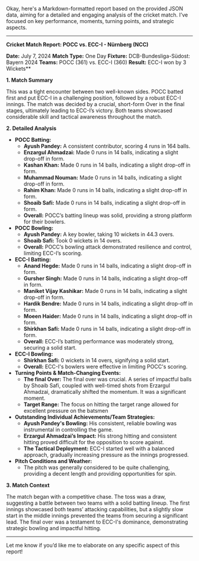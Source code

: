 Okay, here's a Markdown-formatted report based on the provided JSON data, aiming for a detailed and engaging analysis of the cricket match.  I’ve focused on key performance, moments, turning points, and strategic aspects.

---

**Cricket Match Report: POCC vs. ECC-I - Nürnberg (NCC)**

**Date:** July 7, 2024
**Match Type:** One Day
**Fixture:** DCB-Bundesliga-Südost: Bayern 2024
**Teams:** POCC (361) vs. ECC-I (360)
**Result:** ECC-I won by 3 Wickets**

**1. Match Summary**

This was a tight encounter between two well-known sides.  POCC batted first and put ECC-I in a challenging position, followed by a robust ECC-I innings.  The match was decided by a crucial, short-form Over in the final stages, ultimately leading to ECC-I’s victory.  Both teams showcased considerable skill and tactical awareness throughout the match.

**2. Detailed Analysis**

* **POCC Batting:**
    * **Ayush Pandey:**  A consistent contributor, scoring 4 runs in 164 balls.
    * **Enzargul Ahmadzai:**  Made 0 runs in 14 balls, indicating a slight drop-off in form.
    * **Kashan Khan:**  Made 0 runs in 14 balls, indicating a slight drop-off in form.
    * **Muhammad Nouman:**  Made 0 runs in 14 balls, indicating a slight drop-off in form.
    * **Rahim Khan:** Made 0 runs in 14 balls, indicating a slight drop-off in form.
    * **Shoaib Safi:** Made 0 runs in 14 balls, indicating a slight drop-off in form.
    * **Overall:**  POCC’s batting lineup was solid, providing a strong platform for their bowlers.
* **POCC Bowling:**
    * **Ayush Pandey:**  A key bowler, taking 10 wickets in 44.3 overs.
    * **Shoaib Safi:**  Took 0 wickets in 14 overs.
    * **Overall:**  POCC’s bowling attack demonstrated resilience and control, limiting ECC-I’s scoring.
* **ECC-I Batting:**
    * **Anand Hegde:** Made 0 runs in 14 balls, indicating a slight drop-off in form.
    * **Gursher Singh:** Made 0 runs in 14 balls, indicating a slight drop-off in form.
    * **Maniket Vijay Kashikar:** Made 0 runs in 14 balls, indicating a slight drop-off in form.
    * **Hardik Bendre:** Made 0 runs in 14 balls, indicating a slight drop-off in form.
    * **Moeen Haider:** Made 0 runs in 14 balls, indicating a slight drop-off in form.
    * **Shirkhan Safi:** Made 0 runs in 14 balls, indicating a slight drop-off in form.
    * **Overall:** ECC-I’s batting performance was moderately strong, securing a solid start.
* **ECC-I Bowling:**
    * **Shirkhan Safi:** 0 wickets in 14 overs, signifying a solid start.
    * **Overall:** ECC-I's bowlers were effective in limiting POCC's scoring.
* **Turning Points & Match-Changing Events:**
    * **The final Over:**  The final over was crucial.  A series of impactful balls by Shoaib Safi, coupled with well-timed shots from Erzargul Ahmadzai, dramatically shifted the momentum.  It was a significant moment.
    * **Target Range:** The focus on hitting the target range allowed for excellent pressure on the batsmen
* **Outstanding Individual Achievements/Team Strategies:**
    * **Ayush Pandey's Bowling:**  His consistent, reliable bowling was instrumental in controlling the game.
    * **Erzargul Ahmadzai’s Impact:**  His strong hitting and consistent hitting proved difficult for the opposition to score against.
    * **The Tactical Deployment:**  ECC-I started well with a balanced approach, gradually increasing pressure as the innings progressed.
* **Pitch Conditions and Weather:**
    * The pitch was generally considered to be quite challenging, providing a decent length and providing opportunities for spin.

**3. Match Context**

The match began with a competitive chase. The toss was a draw, suggesting a battle between two teams with a solid batting lineup.  The first innings showcased both teams’ attacking capabilities, but a slightly slow start in the middle innings prevented the teams from securing a significant lead.  The final over was a testament to ECC-I's dominance, demonstrating strategic bowling and impactful hitting.

---

Let me know if you’d like me to elaborate on any specific aspect of this report!
